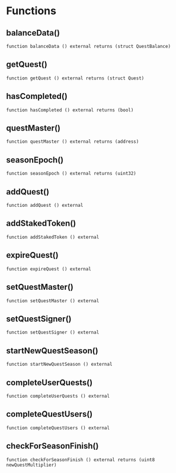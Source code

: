# Functions

## balanceData()
`function balanceData () external returns (struct QuestBalance)`



## getQuest()
`function getQuest () external returns (struct Quest)`



## hasCompleted()
`function hasCompleted () external returns (bool)`



## questMaster()
`function questMaster () external returns (address)`



## seasonEpoch()
`function seasonEpoch () external returns (uint32)`



## addQuest()
`function addQuest () external`



## addStakedToken()
`function addStakedToken () external`



## expireQuest()
`function expireQuest () external`



## setQuestMaster()
`function setQuestMaster () external`



## setQuestSigner()
`function setQuestSigner () external`



## startNewQuestSeason()
`function startNewQuestSeason () external`



## completeUserQuests()
`function completeUserQuests () external`



## completeQuestUsers()
`function completeQuestUsers () external`



## checkForSeasonFinish()
`function checkForSeasonFinish () external returns (uint8 newQuestMultiplier)`



